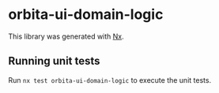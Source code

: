 # orbita-ui-domain-logic

This library was generated with [Nx](https://nx.dev).

## Running unit tests

Run `nx test orbita-ui-domain-logic` to execute the unit tests.
